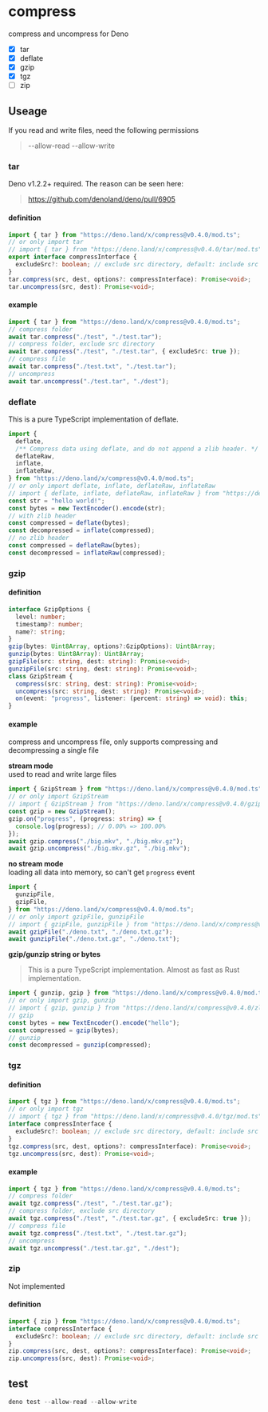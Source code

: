 # compress

compress and uncompress for Deno

* [x] tar
* [x] deflate
* [x] gzip
* [x] tgz
* [ ] zip

## Useage

If you read and write files, need the following permissions

> --allow-read --allow-write

### tar

Deno v1.2.2+ required. The reason can be seen here:

> <https://github.com/denoland/deno/pull/6905>

#### definition

```ts
import { tar } from "https://deno.land/x/compress@v0.4.0/mod.ts";
// or only import tar
// import { tar } from "https://deno.land/x/compress@v0.4.0/tar/mod.ts";
export interface compressInterface {
  excludeSrc?: boolean; // exclude src directory, default: include src directory
}
tar.compress(src, dest, options?: compressInterface): Promise<void>;
tar.uncompress(src, dest): Promise<void>;
```

#### example

```ts
import { tar } from "https://deno.land/x/compress@v0.4.0/mod.ts";
// compress folder
await tar.compress("./test", "./test.tar");
// compress folder, exclude src directory
await tar.compress("./test", "./test.tar", { excludeSrc: true });
// compress file
await tar.compress("./test.txt", "./test.tar");
// uncompress
await tar.uncompress("./test.tar", "./dest");
```

### deflate

This is a pure TypeScript implementation of deflate.

```ts
import {
  deflate,
  /** Compress data using deflate, and do not append a zlib header. */
  deflateRaw,
  inflate,
  inflateRaw,
} from "https://deno.land/x/compress@v0.4.0/mod.ts";
// or only import deflate, inflate, deflateRaw, inflateRaw
// import { deflate, inflate, deflateRaw, inflateRaw } from "https://deno.land/x/compress@v0.4.0/zlib/mod.ts";
const str = "hello world!";
const bytes = new TextEncoder().encode(str);
// with zlib header
const compressed = deflate(bytes);
const decompressed = inflate(compressed);
// no zlib header
const compressed = deflateRaw(bytes);
const decompressed = inflateRaw(compressed);
```

### gzip

#### definition

```ts
interface GzipOptions {
  level: number;
  timestamp?: number;
  name?: string;
}
gzip(bytes: Uint8Array, options?:GzipOptions): Uint8Array;
gunzip(bytes: Uint8Array): Uint8Array;
gzipFile(src: string, dest: string): Promise<void>;
gunzipFile(src: string, dest: string): Promise<void>;
class GzipStream {
  compress(src: string, dest: string): Promise<void>;
  uncompress(src: string, dest: string): Promise<void>;
  on(event: "progress", listener: (percent: string) => void): this;
}
```

#### example

compress and uncompress file, only supports compressing and decompressing a
single file

**stream mode**\
used to read and write large files

```ts
import { GzipStream } from "https://deno.land/x/compress@v0.4.0/mod.ts";
// or only import GzipStream
// import { GzipStream } from "https://deno.land/x/compress@v0.4.0/gzip/mod.ts";
const gzip = new GzipStream();
gzip.on("progress", (progress: string) => {
  console.log(progress); // 0.00% => 100.00%
});
await gzip.compress("./big.mkv", "./big.mkv.gz");
await gzip.uncompress("./big.mkv.gz", "./big.mkv");
```

**no stream mode**\
loading all data into memory, so can't get `progress` event

```ts
import {
  gunzipFile,
  gzipFile,
} from "https://deno.land/x/compress@v0.4.0/mod.ts";
// or only import gzipFile, gunzipFile
// import { gzipFile, gunzipFile } from "https://deno.land/x/compress@v0.4.0/gzip/mod.ts";
await gzipFile("./deno.txt", "./deno.txt.gz");
await gunzipFile("./deno.txt.gz", "./deno.txt");
```

**gzip/gunzip string or bytes**

> This is a pure TypeScript implementation. Almost as fast as Rust
> implementation.

```ts
import { gunzip, gzip } from "https://deno.land/x/compress@v0.4.0/mod.ts";
// or only import gzip, gunzip
// import { gzip, gunzip } from "https://deno.land/x/compress@v0.4.0/zlib/mod.ts";
// gzip
const bytes = new TextEncoder().encode("hello");
const compressed = gzip(bytes);
// gunzip
const decompressed = gunzip(compressed);
```

### tgz

#### definition

```ts
import { tgz } from "https://deno.land/x/compress@v0.4.0/mod.ts";
// or only import tgz
// import { tgz } from "https://deno.land/x/compress@v0.4.0/tgz/mod.ts";
interface compressInterface {
  excludeSrc?: boolean; // exclude src directory, default: include src directory
}
tgz.compress(src, dest, options?: compressInterface): Promise<void>;
tgz.uncompress(src, dest): Promise<void>;
```

#### example

```ts
import { tgz } from "https://deno.land/x/compress@v0.4.0/mod.ts";
// compress folder
await tgz.compress("./test", "./test.tar.gz");
// compress folder, exclude src directory
await tgz.compress("./test", "./test.tar.gz", { excludeSrc: true });
// compress file
await tgz.compress("./test.txt", "./test.tar.gz");
// uncompress
await tgz.uncompress("./test.tar.gz", "./dest");
```

### zip

Not implemented

#### definition

```ts
import { zip } from "https://deno.land/x/compress@v0.4.0/mod.ts";
interface compressInterface {
  excludeSrc?: boolean; // exclude src directory, default: include src directory
}
zip.compress(src, dest, options?: compressInterface): Promise<void>;
zip.uncompress(src, dest): Promise<void>;
```

## test

```ts
deno test --allow-read --allow-write
```
